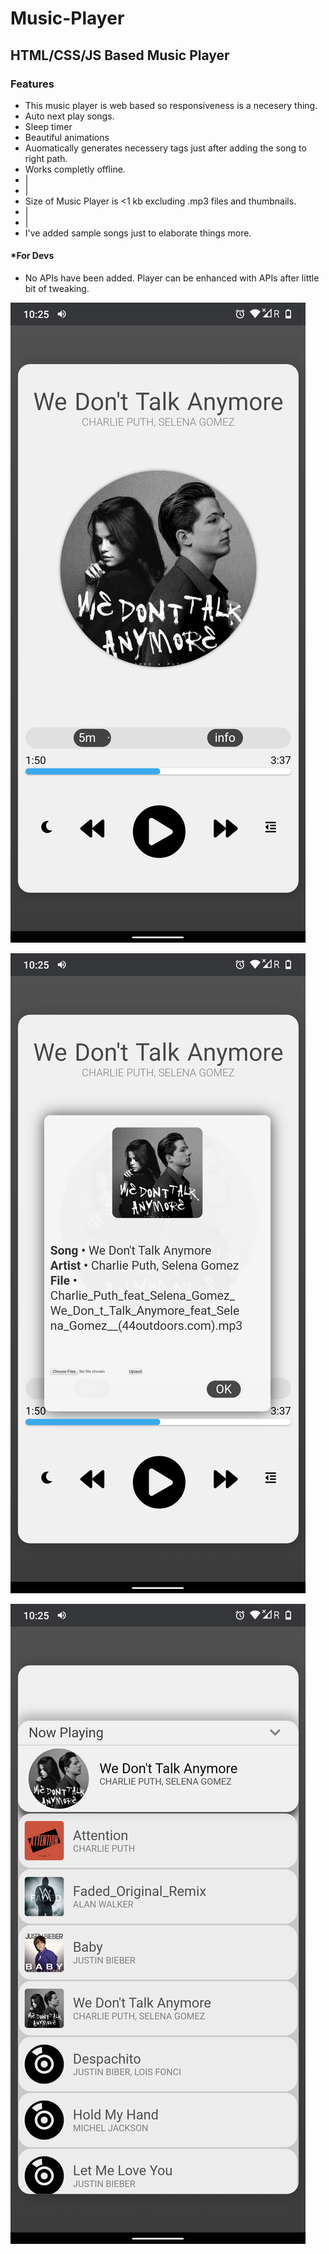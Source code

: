# Music-Player
## HTML/CSS/JS Based Music Player
### Features
* This music player is web based so responsiveness is a necesery thing.
* Auto next play songs.
* Sleep timer
* Beautiful animations
* Auomatically generates necessery tags just after adding the song to right path.
* Works completly offline.
* |
* |
* Size of Music Player is <1 kb excluding .mp3 files and thumbnails.
* |
* |
* I've added sample songs just to elaborate things more.

#### *For Devs
* No APIs have been added. Player can be enhanced with APIs after little bit of tweaking.


![alt text](https://github.com/amit9838/Music-Player/blob/master/Screenshot_1.png)

![alt text](https://github.com/amit9838/Music-Player/blob/master/Screenshot_2.png)

![alt text](https://github.com/amit9838/Music-Player/blob/master/Screenshot_3.png)
